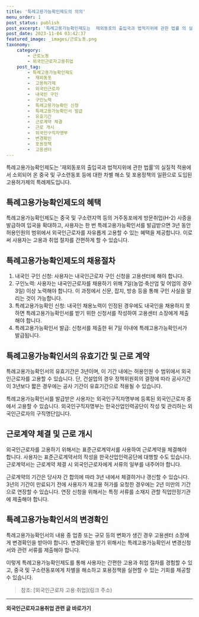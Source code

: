 ```yaml
---
title: '특례고용가능확인제도의 의의'
menu_order: 1
post_status: publish
post_excerpt: '특례고용가능확인제도는  재외동포의 출입국과 법적지위에 관한 법률 의 실질적 적용에서 소외되어 온 중국 및 구소련동포 등에 대한 차별 해소 및 포용정책의 일환으로 도입된 고용허가제의 특례제도입니다.'
post_date: 2023-11-04 03:42:37
featured_image: _images/근로노동.png
taxonomy:
    category:
        - 근로노동
        - 외국인근로자고용취업
    post_tag:
        - 특례고용가능확인제도
        -  재외동포
        -  고용허가제
        -  외국인근로자
        -  내국인 구인
        -  구인노력
        -  특례고용가능확인 신청
        -  특례고용가능확인서 발급
        -  유효기간
        -  근로계약 체결
        -  근로 개시
        -  외국인구직자명부
        -  변경확인
        -  포용정책
        -  고용센터
---
```



특례고용가능확인제도는 '재외동포의 출입국과 법적지위에 관한 법률'의 실질적 적용에서 소외되어 온 중국 및 구소련동포 등에 대한 차별 해소 및 포용정책의 일환으로 도입된 고용허가제의 특례제도입니다.

## 특례고용가능확인제도의 혜택

특례고용가능확인제도는 중국 및 구소련지역 등의 거주동포에게 방문취업(H-2) 사증을 발급하여 입국을 확대하고, 사용자는 한 번 특례고용가능확인서를 발급받으면 3년 동안 허용인원의 범위에서 외국인근로자를 자유롭게 고용할 수 있는 혜택을 제공합니다. 이로써 사용자는 고용과 취업 절차를 간편하게 할 수 있습니다.

## 특례고용가능확인제도의 채용절차

1. 내국인 구인 신청: 사용자는 내국인근로자 구인 신청을 고용센터에 해야 합니다.
2. 구인노력: 사용자는 내국인근로자를 채용하기 위해 7일(농업·축산업 및 어업의 경우 3일) 이상 노력해야 합니다. 이 과정에서 신문, 잡지, 방송 등을 통해 구인 사실을 알리는 것이 가능합니다.
3. 특례고용가능확인 신청: 내국인 채용노력이 인정된 경우에도 내국인을 채용하지 못하면 특례고용가능확인서를 받기 위한 신청서를 작성하여 고용센터 소장에게 제출해야 합니다.
4. 특례고용가능확인서 발급: 신청서를 제출한 뒤 7일 이내에 특례고용가능확인서가 발급됩니다.

## 특례고용가능확인서의 유효기간 및 근로 계약

특례고용가능확인서의 유효기간은 3년이며, 이 기간 내에는 허용인원 수 범위에서 외국인근로자를 고용할 수 있습니다. 단, 건설업의 경우 정책위원회의 결정에 따라 공사기간이 3년보다 짧은 경우에는 공사 기간이 유효기간으로 적용될 수 있습니다.

특례고용가능확인서를 발급받은 사용자는 외국인구직자명부에 등록된 외국인근로자 중에서 고용할 수 있습니다. 외국인구직자명부는 한국산업인력공단이 작성 및 관리하는 외국인근로자의 구직명단입니다.

## 근로계약 체결 및 근로 개시

외국인근로자를 고용하기 위해서는 표준근로계약서를 사용하여 근로계약을 체결해야 합니다. 사용자는 표준근로계약서의 작성을 한국산업인력공단에 대행할 수도 있습니다. 근로계약서는 근로계약 체결 시 외국인근로자에게 서류의 일부를 내주어야 합니다.

근로계약의 기간은 당사자 간 합의에 따라 3년 내에서 체결하거나 갱신할 수 있습니다. 3년의 기간이 만료되기 전에 사용자가 재고용 허가를 요청한 경우에는 2년 미만의 기간으로 연장할 수 있습니다. 연장 신청을 위해서는 특정 서류를 소재지 관할 직업안정기관에 제출해야 합니다.

## 특례고용가능확인서의 변경확인

특례고용가능확인서의 내용 중 업종 또는 규모 등의 변화가 생긴 경우 고용센터 소장에게 변경확인을 받아야 합니다. 변경확인을 받기 위해서는 특례고용가능확인서 변경신청서와 관련 서류를 제출해야 합니다.

이렇게 특례고용가능확인제도를 통해 사용자는 간편한 고용과 취업 절차를 경험할 수 있고, 중국 및 구소련동포에게 차별을 해소하고 포용정책을 실현할 수 있는 기회를 제공할 수 있습니다.

> 참조: [외국인근로자 고용·취업](링크 주소)
<!-- wp:separator -->
<hr class="wp-block-separator has-alpha-channel-opacity"/>
<!-- /wp:separator -->

<!-- wp:group {"backgroundColor":"base","layout":{"type":"constrained"}} -->
<div class="wp-block-group has-base-background-color has-background"><!-- wp:paragraph {"align":"center","fontSize":"medium"} -->
<p class="has-text-align-center has-large-font-size"><strong>외국인근로자고용취업 관련 글 바로가기</strong></p>
<!-- /wp:paragraph -->


<!-- wp:latest-posts
{"categories":[{"id":10884,"count":19,"description":"","link":"https://uknowlaw.com/category/%ec%99%b8%ea%b5%ad%ec%9d%b8%ea%b7%bc%eb%a1%9c%ec%9e%90%ea%b3%a0%ec%9a%a9%ec%b7%a8%ec%97%85/","name":"외국인근로자고용취업","slug":"외국인근로자고용취업","taxonomy":"category","parent":0,"meta":[],"_links":{"self":[{"href":"https://uknowlaw.com/wp-json/wp/v2/categories/10884"}],"collection":[{"href":"https://uknowlaw.com/wp-json/wp/v2/categories"}],"about":[{"href":"https://uknowlaw.com/wp-json/wp/v2/taxonomies/category"}],"wp:post_type":[{"href":"https://uknowlaw.com/wp-json/wp/v2/posts?categories=10884"}],"curies":[{"name":"wp","href":"https://api.w.org/{rel}","templated":true}]}}],"postsToShow":100,"excerptLength":28,"postLayout":"grid","columns":2,"featuredImageAlign":"left","featuredImageSizeSlug":"large","fontSize":"small"} /--></div>
<!-- /wp:group -->